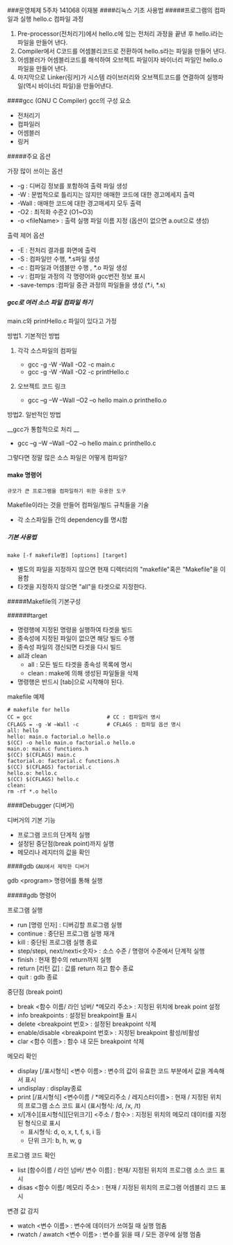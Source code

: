 ###운영체제 5주차 
141068 이재봉 
####리눅스 기초 사용법 
#####프로그램의 컴파일과 실행 
hello.c 컴파일 과정 

1. Pre-processor(전처리기)에서 hello.c에 있는 전처리 과정을 끝낸 후 hello.i라는 파일을 만들어 낸다. 
2. Compiler에서 C코드를 어셈블리코드로 전환하여  hello.s라는 파일을 만들어 낸다. 
3. 어셈블러가 어셈블리코드를 해석하여 오브젝트 파일이자 바이너리 파일인 hello.o 파일을 만들어 낸다. 
4. 마지막으로 Linker(링커)가 시스템 라이브러리와 오브젝트코드를 연결하여 실행파일(역시 바이너리 파일)을 만들어낸다.

 

####gcc (GNU C Compiler)
gcc의 구성 요소 

- 전처리기 
- 컴파일러
- 어셈블러
- 링커 

#####주요 옵션 

가장 많이 쓰이는 옵션 

- -g : 디버깅 정보를 포함하여 출력 파일 생성
- -W : 문법적으로 틀리지는 않지만 애매한 코드에 대한 경고메세지 출력
- -Wall : 애매한 코드에 대한 경고매세지 모두 출력
- -O2 : 최적화 수준2 (O1~O3)
- -o \<fileName> : 출력 실행 파일 이름 지정 (옵션이 없으면 a.out으로 생성)

출력 제어 옵션 

- -E : 전처리 결과를 화면에 출력
- -S : 컴파일만 수행, *.s파일 생성
- -c : 컴파일과 어셈블만 수행 , *.o 파일 생성 
- -v : 컴파일 과정의 각 명령어와 gcc번전 정보 표시 
- -save-temps :컴파일 중관 과정의 파일들을 생성 (\*.i, *.s)

##### gcc로 여러 소스 파일 컴파일 하기

main.c와 printHello.c 파일이 있다고 가정 

방법1. 기본적인 방법 

1. 각각 소스파일의 컴파일 

	* gcc -g -W -Wall -O2 -c main.c 
	* gcc -g -W -Wall -O2 -c printHello.c 

2. 오브젝트 코드 링크 
	* gcc –g –W –Wall –O2 –o hello main.o printhello.o

방법2. 일반적인 방법 

__gcc가 통합적으로 처리 __

- gcc –g –W –Wall –O2 –o hello main.c printhello.c

그렇다면 정말 많은 소스 파일은 어떻게 컴파일?

#### make 명령어 
`규모가 큰 프로그램을 컴파일하기 위한 유용한 도구`

Makefile이라는 것을 만들어 컴파일/빌드 규칙들을 기술 

- 각 소스파일들 간의 dependency를 명시함 

##### 기본 사용법 
`make [-f makefile명] [options] [target] `

- 별도의 파일을 지정하지 않으면 현재 디렉터리의 "makefile"혹은 "Makefile"을 이용함
- 타겟을 지정하지 않으면 "all"을 타겟으로 지정한다. 

#####Makefile의 기본구성 

######target
- 명령행에 지정된 명령을 실행하여 타겟을 빌드
- 종속성에 지정된 파일이 없으면 해당 빌드 수행
- 종속성 파일의 갱신되면 타겟을 다시 빌드
- all과 clean
	- all : 모든 빌드 타겟을 종속성 목록에 명시 
	- clean : make에 의해 생성된 파일들을 삭제
- 명령행은 반드시 [tab]으로 시작해야 된다. 

makefile 예제

```	
# makefile for hello
CC = gcc                		# CC : 컴파일러 명시 
CFLAGS = -g -W –Wall -c 		# CFLAGS : 컴파일 옵션 명시 
all: hello
hello: main.o factorial.o hello.o
$(CC) -o hello main.o factorial.o hello.o
main.o: main.c functions.h
$(CC) $(CFLAGS) main.c
factorial.o: factorial.c functions.h
$(CC) $(CFLAGS) factorial.c
hello.o: hello.c
$(CC) $(CFLAGS) hello.c
clean:
rm -rf *.o hello
```

####Debugger (디버거)

디버거의 기본 기능 

- 프로그램 코드의 단계적 실행 
- 설정된 중단점(break point)까지 실행 
- 메모리나 레지터의 값을 확인 

####gdb 
`GNU에서 제작한 디버거 `

gdb \<program> 명령어를 통해 실행 

#####gdb 명령어 

프로그램 실행 

- run [명령 인자] : 디버깅할 프로그램 실행 
- continue : 중단된 프로그램 실행 재개 
- kill : 중단된 프로그램 실행 종료 
- step/stepi, next/nexti\<숫자> : 소스 수준 / 명령어 수준에서 단계적 실행 
- finish : 현재 함수의 return까지 실행 
- return [리턴 값] : 값를 return 하고 함수 종료 
- quit : gdb 종료 

중단점 (break point)

- break <함수 이름/ 라인 넘버/ *메모리 주소> : 지정된 위치에 break point 설정 
- info breakpoints : 설정된 breakpoint들 표시 
- delete <breakpoint 번호> : 설정된 breakpoint 삭제
- enable/disable <breakpoint 번호> : 지정된 breakpoint 활성/비활성 
- clar <함수 이름> : 함수 내 모든 breakpoint 삭제


메모리 확인 

- display [/표시형식] <변수 이름> : 변수의 값이 유효한 코드 부분에서 값을 계속해서 표시
- undisplay : display종료 
- print [/표시형식] <변수이름 / *메모리주소 / 레지스터이름> : 현재 / 지정된 위치의 프로그램 소스 코드 표시 (표시형식: /d, /x, /t)
- x/[개수][표시형식][단위크기] <주소 / 함수> : 지정된 위치의 메모리 데이터를 지정된 형식으로 표시
	- 표시형식: d, o, x, t, f, s, i 등
	- 단위 크기: b, h, w, g
	
프로그램 코드 확인 

- list [함수이름 / 라인 넘버/ 변수 이름] : 현재/ 지정된 위치의 프로그램 소스 코드 표시 
- disas <함수 이름/ 메모리 주소> : 현재 / 지정된 위치의 프로그램 어셈블리 코드 표시 


변경 값 감지 
- watch <변수 이름> : 변수에 데이터가 쓰여질 때 실행 멈춤 
- rwatch / awatch <변수 이름> : 변수를 읽을 때 / 모든 경우에 실행 멈춤 











